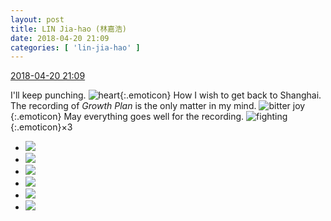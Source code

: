 ```yaml
---
layout: post
title: LIN Jia-hao (林嘉浩)
date: 2018-04-20 21:09
categories: [ 'lin-jia-hao' ]
---
```


<div class="weibo-info">
  <a href="https://weibo.com/6210352257/Gd09yv0SX">2018-04-20 21:09</a>
</div>

I'll keep punching. ![heart](https://img.t.sinajs.cn/t4/appstyle/expression/ext/normal/8a/2018new_xin_org.png){:.emoticon} How I wish to get back to Shanghai. The recording of *Growth Plan* is the only matter in my mind. ![bitter joy](https://img.t.sinajs.cn/t4/appstyle/expression/ext/normal/83/2018new_kuxiao_org.png){:.emoticon} May everything goes well for the recording. ![fighting](https://img.t.sinajs.cn/t4/appstyle/expression/ext/normal/9f/2018new_jiayou_org.png){:.emoticon}×3

<!-- more -->

<ul class="weibo-pic-list-2">
  <li class="weibo-pic">
    <a href="http://wx4.sinaimg.cn/mw690/006Mi0jTly1fqjf1a0224j32c0340kjl.jpg"><img src="http://wx4.sinaimg.cn/thumb150/006Mi0jTly1fqjf1a0224j32c0340kjl.jpg"/></a>
  </li>
  <li class="weibo-pic">
    <a href="http://wx3.sinaimg.cn/mw690/006Mi0jTly1fqjf1c54onj30n00yigrh.jpg"><img src="http://wx3.sinaimg.cn/thumb150/006Mi0jTly1fqjf1c54onj30n00yigrh.jpg"/></a>
  </li>
  <li class="weibo-pic">
    <a href="http://wx4.sinaimg.cn/mw690/006Mi0jTly1fqjf1045iej31hc0u0ail.jpg"><img src="http://wx4.sinaimg.cn/thumb150/006Mi0jTly1fqjf1045iej31hc0u0ail.jpg"/></a>
  </li>
  <li class="weibo-pic">
    <a href="http://wx4.sinaimg.cn/mw690/006Mi0jTly1fqjf1kx4vmj32e346enpd.jpg"><img src="http://wx4.sinaimg.cn/thumb150/006Mi0jTly1fqjf1kx4vmj32e346enpd.jpg"/></a>
  </li>
  <li class="weibo-pic">
    <a href="http://wx4.sinaimg.cn/mw690/006Mi0jTly1fqjf1qpo58j32qj3ndkjl.jpg"><img src="http://wx4.sinaimg.cn/thumb150/006Mi0jTly1fqjf1qpo58j32qj3ndkjl.jpg"/></a>
  </li>
  <li class="weibo-pic">
    <a href="http://wx3.sinaimg.cn/mw690/006Mi0jTly1fqjf2f0faqj32qj3nd7wj.jpg"><img src="http://wx3.sinaimg.cn/thumb150/006Mi0jTly1fqjf2f0faqj32qj3nd7wj.jpg"/></a>
  </li>
</ul>
